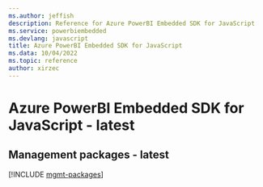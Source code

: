 ```yaml
---
ms.author: jeffish
description: Reference for Azure PowerBI Embedded SDK for JavaScript
ms.service: powerbiembedded
ms.devlang: javascript
title: Azure PowerBI Embedded SDK for JavaScript
ms.data: 10/04/2022
ms.topic: reference
author: xirzec
---
```

# Azure PowerBI Embedded SDK for JavaScript - latest

## Management packages - latest
[!INCLUDE [mgmt-packages](powerbi-embedded-mgmt-index.md)]
